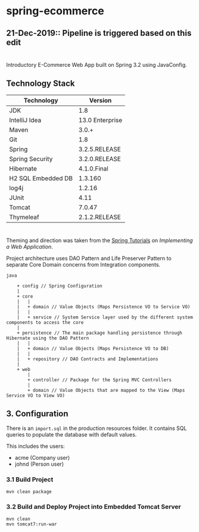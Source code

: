 # spring-ecommerce
## 21-Dec-2019:: Pipeline is triggered based on this edit
##
#
Introductory E-Commerce Web App built on Spring 3.2 using JavaConfig.
## Technology Stack

|  Technology           | Version           |
| --------------------- | ----------------- |
|   JDK                 | 1.8               |
|   IntelliJ Idea       | 13.0 Enterprise   |
|   Maven               | 3.0.+             |
|   Git                 | 1.8               |
|   Spring              | 3.2.5.RELEASE     |
|   Spring Security     | 3.2.0.RELEASE     |
|   Hibernate           | 4.1.0.Final       |
|   H2 SQL Embedded DB  | 1.3.160           |
|   log4j               | 1.2.16            |
|   JUnit               | 4.11              |
|   Tomcat              | 7.0.47            |
|   Thymeleaf           | 2.1.2.RELEASE     |
#
Theming and direction was taken from the [Spring Tutorials](https://spring.io/guides/tutorials/web/) on *Implementing
 a Web Application*.

Project architecture uses DAO Pattern and Life Preserver Pattern to separate Core Domain concerns from Integration
components.

```
java

    + config // Spring Configuration
    |
    + core
    |   |
    |   + domain // Value Objects (Maps Persistence VO to Service VO)
    |   |
    |   + service // System Service layer used by the different system components to access the core
    |
    + persistence // The main package handling persistence through Hibernate using the DAO Pattern
    |   |
    |   + domain // Value Objects (Maps Persistence VO to DB)
    |   |
    |   + repository // DAO Contracts and Implementations
    |
    + web
        |
        + controller // Package for the Spring MVC Controllers
        |
        + domain // Value Objects that are mapped to the View (Maps Service VO to View VO)
```
## 3. Configuration

There is an ```import.sql``` in the production resources folder. It contains SQL queries to populate the database with
default values.

This includes the users:
* acme (Company user)
* johnd (Person user)

### 3.1 Build Project

```
mvn clean package
```

### 3.2 Build and Deploy Project into Embedded Tomcat Server

```
mvn clean
mvn tomcat7:run-war
```
